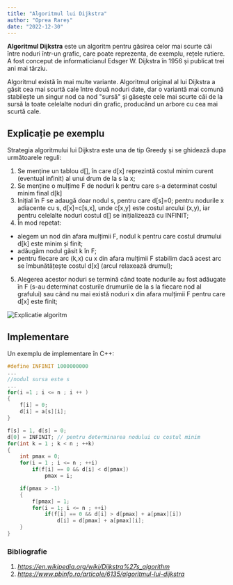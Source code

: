 ```yaml
---
title: "Algoritmul lui Dijkstra"
author: "Oprea Rareș"
date: "2022-12-30"
---
```


**Algoritmul Dijkstra** este un algoritm pentru găsirea celor mai scurte căi între noduri într-un grafic, care poate reprezenta, de exemplu, rețele rutiere. A fost conceput de informaticianul Edsger W. Dijkstra în 1956 și publicat trei ani mai târziu.

Algoritmul există în mai multe variante. Algoritmul original al lui Dijkstra a găsit cea mai scurtă cale între două noduri date, dar o variantă mai comună stabilește un singur nod ca nod "sursă" și găsește cele mai scurte căi de la sursă la toate celelalte noduri din grafic, producând un arbore cu cea mai scurtă cale.

## Explicație pe exemplu

Strategia algoritmului lui Dijkstra este una de tip Greedy și se ghidează dupa următoarele reguli:

1. Se menține un tablou d[], în care d[x] reprezintă costul minim curent (eventual infinit) al unui drum de la s la x;
2. Se menține o mulțime F de noduri k pentru care s-a determinat costul minim final d[k]
3. Inițial în F se adaugă doar nodul s, pentru care d[s]=0; pentru nodurile x adiacente cu s, d[x]=c[s,x], unde c[x,y] este costul arcului (x,y), iar pentru celelalte noduri costul d[] se inițializează cu INFINIT;
4. În mod repetat:

- alegem un nod din afara mulțimii F, nodul k pentru care costul drumului d[k] este minim și finit;
- adăugăm nodul găsit k în F;
- pentru fiecare arc (k,x) cu x din afara mulțimii F stabilim dacă acest arc se îmbunătățește costul d[x] (arcul relaxează drumul);

5. Alegerea acestor noduri se termină când toate nodurile au fost adăugate în F (s-au determinat costurile drumurile de la s la fiecare nod al grafului) sau când nu mai există noduri x din afara mulțimii F pentru care d[x] este finit;

![Explicatie algoritm](https://upload.wikimedia.org/wikipedia/commons/5/57/Dijkstra_Animation.gif?20171021180030)

## Implementare

Un exemplu de implementare în C++:

```cpp
#define INFINIT 1000000000
...
//nodul sursa este s
...
for(i =1 ; i <= n ; i ++ )
{
	f[i] = 0;
	d[i] = a[s][i];
}

f[s] = 1, d[s] = 0;
d[0] = INFINIT; // pentru determinarea nodului cu costul minim
for(int k = 1 ; k < n ; ++k)
{
	int pmax = 0;
	for(i = 1 ; i <= n ; ++i)
		if(f[i] == 0 && d[i] < d[pmax])
			pmax = i;

	if(pmax > -1)
	{
		f[pmax] = 1;
		for(i = 1; i <= n ; ++i)
			if(f[i] == 0 && d[i] > d[pmax] + a[pmax][i])
				d[i] = d[pmax] + a[pmax][i];
	}
}
```

### Bibliografie

1. _<https://en.wikipedia.org/wiki/Dijkstra%27s_algorithm>_
2. _<https://www.pbinfo.ro/articole/6135/algoritmul-lui-dijkstra>_
